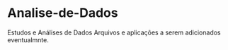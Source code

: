 # Analise-de-Dados
Estudos e Análises de Dados
Arquivos e aplicações a serem adicionados eventualmnte.

